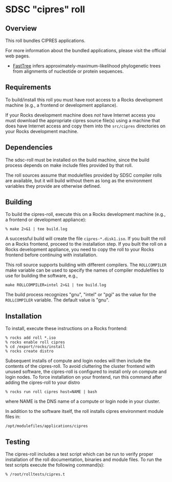 # SDSC "cipres" roll

## Overview

This roll bundles CIPRES applications.

For more information about the bundled applications, please visit the official
web pages.

- <a href="http://www.microbesonline.org/fasttree/" target="_blank">FastTree</a>
infers approximately-maximum-likelihood phylogenetic trees from alignments of nucleotide or protein sequences.


## Requirements

To build/install this roll you must have root access to a Rocks development
machine (e.g., a frontend or development appliance).

If your Rocks development machine does *not* have Internet access you must
download the appropriate cipres source file(s) using a machine that does
have Internet access and copy them into the `src/cipres` directories on your
Rocks development machine.


## Dependencies

The sdsc-roll must be installed on the build machine, since the build process
depends on make include files provided by that roll.

The roll sources assume that modulefiles provided by SDSC compiler
rolls are available, but it will build without them as long as the environment
variables they provide are otherwise defined.


## Building

To build the cipres-roll, execute this on a Rocks development
machine (e.g., a frontend or development appliance):

```shell
% make 2>&1 | tee build.log
```

A successful build will create the file `cipres-*.disk1.iso`.  If you built the
roll on a Rocks frontend, proceed to the installation step. If you built the
roll on a Rocks development appliance, you need to copy the roll to your Rocks
frontend before continuing with installation.

This roll source supports building with different compilers.
The `ROLLCOMPILER` make variable can be used to
specify the names of compiler modulefiles to use for building the
software, e.g.,

```shell
make ROLLCOMPILER=intel 2>&1 | tee build.log
```

The build process recognizes "gnu", "intel" or "pgi" as the value for the
`ROLLCOMPILER` variable.  The default value is "gnu".


## Installation

To install, execute these instructions on a Rocks frontend:

```shell
% rocks add roll *.iso
% rocks enable roll cipres
% cd /export/rocks/install
% rocks create distro
```

Subsequent installs of compute and login nodes will then include the contents
of the cipres-roll.  To avoid cluttering the cluster frontend with unused
software, the cipres-roll is configured to install only on compute and
login nodes. To force installation on your frontend, run this command after
adding the cipres-roll to your distro

```shell
% rocks run roll cipres host=NAME | bash
```

where NAME is the DNS name of a compute or login node in your cluster.

In addition to the software itself, the roll installs cipres environment
module files in:

```shell
/opt/modulefiles/applications/cipres
```


## Testing

The cipres-roll includes a test script which can be run to verify proper
installation of the roll documentation, binaries and module files. To
run the test scripts execute the following command(s):

```shell
% /root/rolltests/cipres.t
```
